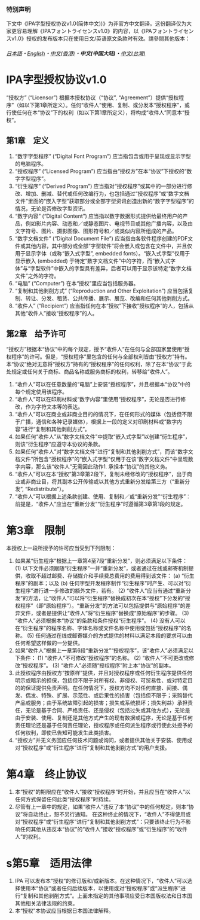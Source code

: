### 特别声明
下文中《IPA字型授权协议v1.0(简体中文))》为非官方中文翻译。这份翻译仅为大家更容易理解《IPAフォントライセンスv1.0》的内容，以《IPAフォントライセンスv1.0》授权的发布版本只在使用日文/英语原文条款时有效。請參閱其他版本：
###### [日本語](LICENSE.md)・[English](LICENSE-en.md)・[中文(香港)](LICENSE-zh-hk.md)・**中文(中国大陆)**・[中文(台灣)](LICENSE-zh-tw.md)
# IPA字型授权协议v1.0
“授权方” (“Licensor”) 根据本授权协议（“协议”, “Agreement”）提供“授权程序”（如以下第1章所定义）。任何“收件人”使用、复制、或分发本“授权程序”，或行使任何在本“协议”下的权利（如以下第1章所定义），将构成“收件人”同意本“授权”。

## 第1章　定义
1. “数字字型程序” (“Digital Font Program”) 应当指包含或用于呈现或显示字型的电脑程序。
1. “授权程序” (“Licensed Program”) 应当指由“授权方”在本“协议”下授权的“数字字型程序”。
1. “衍生程序” (“Derived Program”) 应当指对“授权程序”或其中的一部分进行修改、增加、删减、替代或任何改编行为，也包括通过“授权程序”或“数字文档文件”里面的“嵌入字型”获取部分或全部字型资讯创造出新的“数字字型程序”的情况，无论是否修改字型资讯。
1. “数字内容” (“Digital Content”) 应当指以数字数据形式提供给最终用户的产品，例如影片内容、动态和／或静态图片、电视节目或其他广播内容，以及由文字符号、图片、摄影图像、图形符号和／或类似内容所组成的产品。
1. “数字文档文件” (“Digital Document File”) 应当指由各软件程序创建的PDF文件或其他内容，其中部分或全部“字型软件”将会嵌入或包含在文件中，并且仅用于显示字体（或称“嵌入式字型”, embedded fonts）。“嵌入式字型”仅用于显示嵌入 (embedded) 于特定“数字文档文件”中的字符，而“嵌入式字体”与“字型软件”中嵌入的字型具有差异，后者可以用于显示该特定“数字文档文件”之外的字符。
1. “电脑” (“Computer”) 在本“授权”里应当包括服务器。
1. “复制和其他剥削方式” (“Reproduction and Other Exploitation”) 应当包括复制、转让、分发、租赁、公共传播、展示、展览、改编和任何其他剥削方式。
1. “收件人” (“Recipient”) 应当指任何在本“授权”下接收“授权程序”的人，包括从其他“收件人”接收“授权程序”的人。

## 第2章　给予许可
“授权方”根据本“协议”中的每个规定，授予“收件人”在任何与全部国家里使用“授权程序”的许可。但是，“授权程序”里包含的任何与全部权利皆由“授权方”持有。本“协议”绝对无意将“授权方”持有的“授权程序”的任何权利，除了在本“协议”于此处规定或任何关于商标、商品名称或服务商标的权利，转移给“收件人”。

1. “收件人”可以在任意数量的“电脑”上安装“授权程序”，并且根据本“协议”中的每个规定使用该程序。
1. “收件人”可以在印刷材料或“数字内容”里使用“授权程序”，无论是否进行修改，作为字符文本等的表达。
1. “收件人”可以在商业或非商业目的的情况下，在任何形式的媒体（包括但不限于广播，通信和各种记录媒体），根据上一段的定义对印刷材料或“数字内容”进行“复制和其他剥削方式”。
1. 如果任何“收件人”从“数字文档文件”中提取“嵌入式字型”以创建“衍生程序”，则该“衍生程序”应遵守本协议的条款。
1. 如果任何“收件人”对“数字文档文件”进行“复制和其他剥削方式”，而该“数字文档文件”所包含“授权程序”的“嵌入式字型”仅用于在该“数字文档文件”中呈现数字内容，那么该“收件人”无需因此动作1. 承担本“协议”的其他义务。
1. “收件人”可以在本“授权”第3章第2段下，复制未经修改的“授权程序”，出于商业或非商业目，将其副本公开传输或以其他方式重新分发给第三方（“重新分发”, “Redistribute”）。
1. “收件人”可以根据上述条款创建、使用、复制和／或“重新分发”“衍生程序”：前提是，“收件人”应当在“重新分发”“衍生程序”时遵循第3章第1段的规定。

# 第3章　限制
本授权上一段所授予的许可应当受到下列限制：

1. 如果某“衍生程序”根据上一章第4至7段“重新分发”，则必须满足以下条件：
    (1) 以下文件必须跟随“衍生程序”一并“重新分发”，或者通过在线或邮寄机制提供，收取不超过邮费、存储媒介和手续费总费用的费用得到该文件：
        (a) “衍生程序”的副本；以及
        (b) 任何字型开发程序制作“衍生程序”时产生、可以对“衍生程序”进行进一步修改的额外文件，若有。
    (2) “收件人”应当有通过“重新分发”的方法，让“收件人”可以将“衍生程序”替换成初次在本“授权”下分发的“授权程序”（即“原始程序”）。“重新分发”的方法可以包括提供与“原始程序”的差异文件，或者是提供让“收件人”将“衍生程序”替换成“原始程序”的步骤。
    (3) “收件人”必须根据本“协议”的条款和条件授权“衍生程序”。
    (4) 没有人可以在“衍生程序”的程序名称、字体名称或文件名称中使用或包括“授权程序”的名称。
    (5) 任何通过在线或邮寄媒介的方式提供的材料以满足本段的要求可以由任何希望这样做的一分提供。
1. 如果“收件人”根据上一章第6段“重新分发”“授权程序”，该“收件人”必须满足以下条件：
    (1) “收件人”不可修改“授权程序”的名称。
    (2) “收件人”不可更改或修改“授权程序”。
    (3) “收件人”必须随“授权程序”附上本“协议”的副本。
1. 此授权程序由授权方“按原样”提供，并且对授权程序或任何衍生程序提供任何明示或暗示的担保，包括但不限于对所有权、非侵权、可贸易性、或对特定目的的保证提供免责声明。在任何情况下，授权方均不对任何直接、间接、偶发、偶发、特殊、扩展、示范性、或后果性的损害（包括但不限于；采购替代产品或服务；由于系统故障引起的损害；损失或系统损坏；损失利益）承担责任，无论是基于合同、严格责任、还是侵权（包括过失或其他方式），无论是由于安装、使用、复制还是其他方式产生的现有数据或程序，无论是基于任何责任理论还是基于任何责任理论，授权程序或任何派生程序或行使此处授予的任何权利，即使已告知可能发生此类损害。
1. “授权方”并无义务回应任何技术问题或询问，或者提供其他关于安装、使用或对“授权程序”或“衍生程序”进行“复制和其他剥削方式”的用户支援。

# 第4章　终止协议
1. 本“授权”的期限应在“收件人”接收“授权程序”时开始，并且应当在“收件人”以任何方式保留任何此类“授权程序”时持续。
1. 尽管有上一章中的规定，如果“收件人”违反了本“协议”中的任何规定，则本“协议”将自动终止，恕不另行通知。 在这种终止的情况下，“收件人”不得使用或对“授权程序”或“衍生程序”进行“复制和其他剥削方式”：只要该终止行为不影响任何其他从违反本“协议”的“收件人”接收“授权程序”或“衍生程序”的“收件人”的权利。

# s第5章　适用法律
1. IPA 可以发布本“授权”的修订版和/或新版本。在这种情况下，“收件人”可以选择使用本“协议”或者任何后续版本，以使用或对“授权程序”或“派生程序”进行“复制和其他剥削方式”。上面未指定的其他事项应受日本国版权法和日本国其他相关法律法规的约束。
1. 本“授权”本协议应当根据日本国法律解释。
